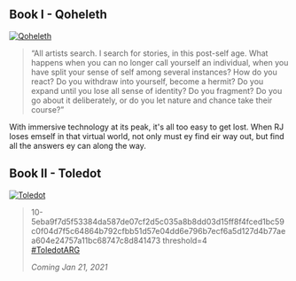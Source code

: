 ---
---

## Book I - Qoheleth

[![Qoheleth](/img/qoheleth.png)](https://qoheleth.makyo.ink)

> “All artists search. I search for stories, in this post-self age.  What happens when you can no longer call yourself an individual, when  you have split your sense of self among several instances? How do you  react? Do you withdraw into yourself, become a hermit? Do you expand  until you lose all sense of identity? Do you fragment? Do you go about  it deliberately, or do you let nature and chance take their course?”

With  immersive technology at its peak, it's all too easy to get lost. When  RJ loses emself in that virtual world, not only must ey find eir way  out, but find all the answers ey can along the way.

## Book II - Toledot

[![Toledot](https://via.placeholder.com/200x313?text=Toledot)](https://toledot.makyo.ink)

> 10-5eba9f7d5f53384da587de07cf2d5c035a8b8dd03d15ff8f4fced1bc59c0f04d7f5c64864b792cfbb51d57e04dd6e796b7ecf6a5d127d4b77aea604e24757a11bc68747c8d841473
> threshold=4  
> [#ToledotARG](https://twitter.com/search?q=%23ToledotARG&src=typed_query&f=top)
>
> *Coming Jan 21, 2021*
